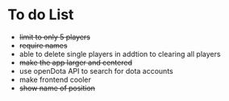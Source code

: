 # To do List

- ~~limit to only 5 players~~
- ~~require names~~
- able to delete single players in addtion to clearing all players
- ~~make the app larger and centered~~
- use openDota API to search for dota accounts
- make frontend cooler
- ~~show name of position~~
